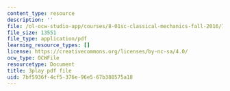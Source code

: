 ```yaml
---
content_type: resource
description: ''
file: /ol-ocw-studio-app/courses/8-01sc-classical-mechanics-fall-2016/7bf5936f4cf5376e96e567b388575a18_xh_LCHvzp-Q.pdf
file_size: 13551
file_type: application/pdf
learning_resource_types: []
license: https://creativecommons.org/licenses/by-nc-sa/4.0/
ocw_type: OCWFile
resourcetype: Document
title: 3play pdf file
uid: 7bf5936f-4cf5-376e-96e5-67b388575a18
---
```

